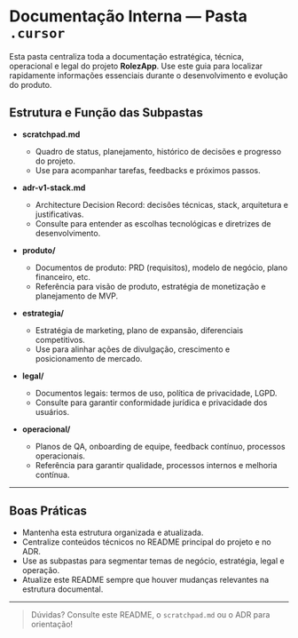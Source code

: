 # Documentação Interna — Pasta `.cursor`

Esta pasta centraliza toda a documentação estratégica, técnica, operacional e legal do projeto **RolezApp**. Use este guia para localizar rapidamente informações essenciais durante o desenvolvimento e evolução do produto.

## Estrutura e Função das Subpastas

- **scratchpad.md**
  - Quadro de status, planejamento, histórico de decisões e progresso do projeto.
  - Use para acompanhar tarefas, feedbacks e próximos passos.

- **adr-v1-stack.md**
  - Architecture Decision Record: decisões técnicas, stack, arquitetura e justificativas.
  - Consulte para entender as escolhas tecnológicas e diretrizes de desenvolvimento.

- **produto/**
  - Documentos de produto: PRD (requisitos), modelo de negócio, plano financeiro, etc.
  - Referência para visão de produto, estratégia de monetização e planejamento de MVP.

- **estrategia/**
  - Estratégia de marketing, plano de expansão, diferenciais competitivos.
  - Use para alinhar ações de divulgação, crescimento e posicionamento de mercado.

- **legal/**
  - Documentos legais: termos de uso, política de privacidade, LGPD.
  - Consulte para garantir conformidade jurídica e privacidade dos usuários.

- **operacional/**
  - Planos de QA, onboarding de equipe, feedback contínuo, processos operacionais.
  - Referência para garantir qualidade, processos internos e melhoria contínua.

---

## Boas Práticas
- Mantenha esta estrutura organizada e atualizada.
- Centralize conteúdos técnicos no README principal do projeto e no ADR.
- Use as subpastas para segmentar temas de negócio, estratégia, legal e operação.
- Atualize este README sempre que houver mudanças relevantes na estrutura documental.

---

> Dúvidas? Consulte este README, o `scratchpad.md` ou o ADR para orientação! 